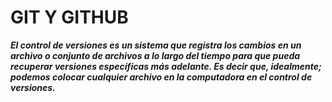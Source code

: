 # GIT Y GITHUB

***El control de versiones es un sistema que registra los cambios en un archivo o conjunto de archivos a lo largo del tiempo para que pueda recuperar versiones específicas más adelante. Es decir que, idealmente; podemos colocar cualquier archivo en la computadora en el control de versiones.***